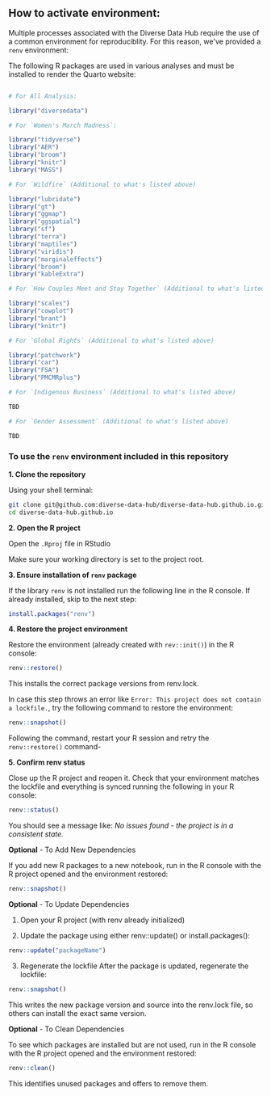 ## How to activate environment:

Multiple processes associated with the Diverse Data Hub require the use of a common environment for reproduciblity. For this reason, we've provided a `renv` environment:

The following R packages are used in various analyses and must be installed to render the Quarto website:

```r

# For All Analysis:

library("diversedata")

# For `Women's March Madness`:

library("tidyverse")
library("AER")
library("broom")
library("knitr")
library("MASS")

# For `Wildfire` (Additional to what's listed above)

library("lubridate")
library("gt")
library("ggmap")
library("ggspatial")
library("sf")
library("terra")
library("maptiles")
library("viridis")
library("marginaleffects")
library("broom")
library("kableExtra")

# For `How Couples Meet and Stay Together` (Additional to what's listed above)

library("scales")
library("cowplot")
library("brant")
library("knitr")

# For `Global Rights` (Additional to what's listed above)

library("patchwork")
library("car")
library("FSA")
library("PMCMRplus")

# For `Indigenous Business` (Additional to what's listed above)

TBD

# For `Gender Assessment` (Additional to what's listed above)

TBD

```

### To use the `renv` environment included in this repository 

**1. Clone the repository**

Using your shell terminal:

```bash
git clone git@github.com:diverse-data-hub/diverse-data-hub.github.io.git
cd diverse-data-hub.github.io
```

**2. Open the R project**

Open the `.Rproj` file in RStudio

Make sure your working directory is set to the project root.

**3. Ensure installation of `renv` package**

If the library `renv` is not installed run the following line in the R console. If already installed, skip to the next step:

```R
install.packages("renv")  
```

**4. Restore the project environment**

Restore the environment (already created with `rev::init()`) in the R console:

```R
renv::restore()
```

This installs the correct package versions from renv.lock.

In case this step throws an error like `Error: This project does not contain a lockfile.`, try the following command to restore the environment:

```R
renv::snapshot()
```

Following the command, restart your R session and retry the `renv::restore()` command-

**5. Confirm renv status**

Close up the R project and reopen it. Check that your environment matches the lockfile and everything is synced running the following in your R console:

```R
renv::status()
```

You should see a message like: *No issues found - the project is in a consistent state.*

**Optional** - To Add New Dependencies

If you add new R packages to a new notebook, run in the R console with the R project opened and the environment restored:

```r
renv::snapshot()
```

**Optional** - To Update Dependencies

1. Open your R project (with renv already initialized)

2. Update the package using either renv::update() or install.packages():

```r
renv::update("packageName")
```

3. Regenerate the lockfile
After the package is updated, regenerate the lockfile:

```r
renv::snapshot()
```

This writes the new package version and source into the renv.lock file, so others can install the exact same version.

**Optional** - To Clean Dependencies

To see which packages are installed but are not used, run in the R console with the R project opened and the environment restored:

```r
renv::clean()
```

This identifies unused packages and offers to remove them.